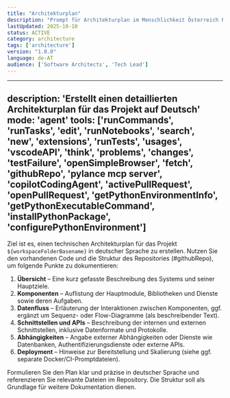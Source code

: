 ```yaml
---
title: "Architekturplan"
description: "Prompt für Architekturplan im Menschlichkeit Österreich Projekt"
lastUpdated: 2025-10-10
status: ACTIVE
category: architecture
tags: ['architecture']
version: "1.0.0"
language: de-AT
audience: ['Software Architects', 'Tech Lead']
---
```


---
description: 'Erstellt einen detaillierten Architekturplan für das Projekt auf Deutsch'
mode: 'agent'
tools: ['runCommands', 'runTasks', 'edit', 'runNotebooks', 'search', 'new', 'extensions', 'runTests', 'usages', 'vscodeAPI', 'think', 'problems', 'changes', 'testFailure', 'openSimpleBrowser', 'fetch', 'githubRepo', 'pylance mcp server', 'copilotCodingAgent', 'activePullRequest', 'openPullRequest', 'getPythonEnvironmentInfo', 'getPythonExecutableCommand', 'installPythonPackage', 'configurePythonEnvironment']
---

Ziel ist es, einen technischen Architekturplan für das Projekt `${workspaceFolderBasename}` in deutscher Sprache zu erstellen. Nutzen Sie den vorhandenen Code und die Struktur des Repositories (#githubRepo), um folgende Punkte zu dokumentieren:

1. **Übersicht** – Eine kurz gefasste Beschreibung des Systems und seiner Hauptziele.
2. **Komponenten** – Auflistung der Hauptmodule, Bibliotheken und Dienste sowie deren Aufgaben.
3. **Datenfluss** – Erläuterung der Interaktionen zwischen Komponenten, ggf. ergänzt um Sequenz- oder Flow-Diagramme (als beschreibender Text).
4. **Schnittstellen und APIs** – Beschreibung der internen und externen Schnittstellen, inklusive Datenformate und Protokolle.
5. **Abhängigkeiten** – Angabe externer Abhängigkeiten oder Dienste wie Datenbanken, Authentifizierungsdienste oder externe APIs.
6. **Deployment** – Hinweise zur Bereitstellung und Skalierung (siehe ggf. separate Docker/CI-Promptdateien).

Formulieren Sie den Plan klar und präzise in deutscher Sprache und referenzieren Sie relevante Dateien im Repository. Die Struktur soll als Grundlage für weitere Dokumentation dienen.
